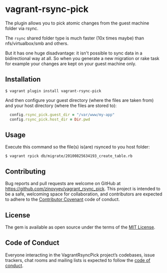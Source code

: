 # vagrant-rsync-pick

The plugin allows you to pick atomic changes from the guest machine folder via rsync.

The `rsync` shared folder type is much faster (10x times maybe)
than nfs/virtualbox/smb and others.

But it has one huge disadvantage: it isn't possible to sync data
in a bidirectional way at all. So when you generate a new migration
or rake task for example your changes are kept on your guest machine only.

## Installation

    $ vagrant plugin install vagrant-rsync-pick

And then configure your guest directory (where the files are taken from)
and your host directory (where the files are stored to):

```ruby
  config.rsync_pick.guest_dir = "/var/www/my-app"
  config.rsync_pick.host_dir = Dir.pwd
```

## Usage

Execute this command so the file(s) is(are) rsynced to you host folder:

    $ vagrant rpick db/migrate/20100825634193_create_table.rb

## Contributing

Bug reports and pull requests are welcome on GitHub at https://github.com/zinovyev/vagrant_rsync_pick. This project is intended to be a safe, welcoming space for collaboration, and contributors are expected to adhere to the [Contributor Covenant](http://contributor-covenant.org) code of conduct.

## License

The gem is available as open source under the terms of the [MIT License](http://opensource.org/licenses/MIT).

## Code of Conduct

Everyone interacting in the VagrantRsyncPick project’s codebases, issue trackers, chat rooms and mailing lists is expected to follow the [code of conduct](https://github.com/[USERNAME]/vagrant_rsync_pick/blob/master/CODE_OF_CONDUCT.md).
